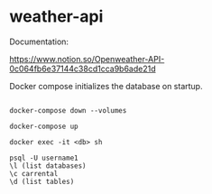 # weather-api

Documentation:

https://www.notion.so/Openweather-API-0c064fb6e37144c38cd1cca9b6ade21d

Docker compose initializes the database on startup.

```docker-compose down

docker-compose down --volumes

docker-compose up

docker exec -it <db> sh

psql -U username1
\l (list databases)
\c carrental 
\d (list tables)
```
